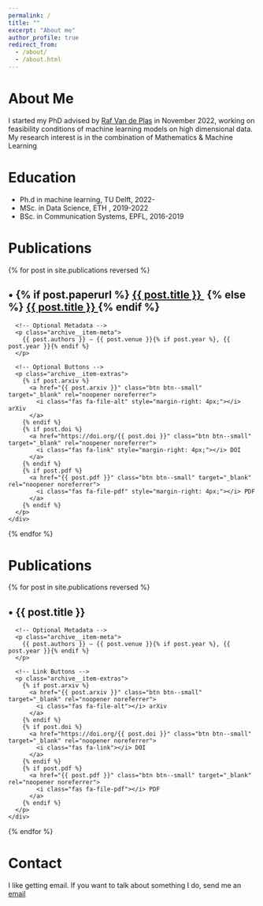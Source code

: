 ```yaml
---
permalink: /
title: ""
excerpt: "About me"
author_profile: true
redirect_from: 
  - /about/
  - /about.html
---
```



About Me
=====

I started my PhD advised by [Raf Van de Plas](http://vandeplaslab.tudelft.nl) in November 2022, working on feasibility conditions of machine learning models on high dimensional data.
My research interest is in the combination of Mathematics & Machine Learning

Education
======
* Ph.d in machine learning, TU Delft, 2022-
* MSc. in Data Science, ETH , 2019-2022
* BSc. in Communication Systems, EPFL, 2016-2019

<!-- 
Publications
====
{% for post in site.publications reversed %}
  <div class="archive__item">
    <h2 class="archive__item-title" itemprop="headline">
        <span class="bullet">&#8226;</span>
        {% if post.link %}
          <a>{{ post.title }}</a> 
        {% else %}
          <a href="{{ base_path }}{{ post.url }}" rel="permalink">{{ post.title }}</a>
        {% endif %}
    </h2>
  </div>
{% endfor %} 
-->


<h1>Publications</h1>
<div class="publications-list">
  {% for post in site.publications reversed %}
    <div class="archive__item">
      <h2 class="archive__item-title" itemprop="headline">
        <span class="bullet">&#8226;</span>
        {% if post.paperurl %}
          <a href="{{ post.paperurl }}" target="_blank" rel="noopener noreferrer">
            {{ post.title }}
            <i class="fas fa-external-link-alt" style="font-size: 0.8em; margin-left: 6px;" title="External Link"></i>
          </a>
        {% else %}
          <a href="{{ base_path }}{{ post.url }}" rel="permalink">
            {{ post.title }}
          </a>
        {% endif %}
      </h2>

      <!-- Optional Metadata -->
      <p class="archive__item-meta">
        {{ post.authors }} — {{ post.venue }}{% if post.year %}, {{ post.year }}{% endif %}
      </p>

      <!-- Optional Buttons -->
      <p class="archive__item-extras">
        {% if post.arxiv %}
          <a href="{{ post.arxiv }}" class="btn btn--small" target="_blank" rel="noopener noreferrer">
            <i class="fas fa-file-alt" style="margin-right: 4px;"></i> arXiv
          </a>
        {% endif %}
        {% if post.doi %}
          <a href="https://doi.org/{{ post.doi }}" class="btn btn--small" target="_blank" rel="noopener noreferrer">
            <i class="fas fa-link" style="margin-right: 4px;"></i> DOI
          </a>
        {% endif %}
        {% if post.pdf %}
          <a href="{{ post.pdf }}" class="btn btn--small" target="_blank" rel="noopener noreferrer">
            <i class="fas fa-file-pdf" style="margin-right: 4px;"></i> PDF
          </a>
        {% endif %}
      </p>
    </div>
  {% endfor %}
</div>

<h1>Publications</h1>
<div class="publications-list">
  {% for post in site.publications reversed %}
    <div class="archive__item">
      <h2 class="archive__item-title" itemprop="headline">
        <span class="bullet">&#8226;</span> {{ post.title }}
      </h2>

      <!-- Optional Metadata -->
      <p class="archive__item-meta">
        {{ post.authors }} — {{ post.venue }}{% if post.year %}, {{ post.year }}{% endif %}
      </p>

      <!-- Link Buttons -->
      <p class="archive__item-extras">
        {% if post.arxiv %}
          <a href="{{ post.arxiv }}" class="btn btn--small" target="_blank" rel="noopener noreferrer">
            <i class="fas fa-file-alt"></i> arXiv
          </a>
        {% endif %}
        {% if post.doi %}
          <a href="https://doi.org/{{ post.doi }}" class="btn btn--small" target="_blank" rel="noopener noreferrer">
            <i class="fas fa-link"></i> DOI
          </a>
        {% endif %}
        {% if post.pdf %}
          <a href="{{ post.pdf }}" class="btn btn--small" target="_blank" rel="noopener noreferrer">
            <i class="fas fa-file-pdf"></i> PDF
          </a>
        {% endif %}
      </p>
    </div>
  {% endfor %}
</div>



Contact 
=====
 I like getting email. If you want to talk about something I do, send me an [email](mailto:p.l.delacour@tudelft.nl)
 

<!---
Getting started
======
1. Register a GitHub account if you don't have one and confirm your e-mail (required!)
1. Fork [this repository](https://github.com/academicpages/academicpages.github.io) by clicking the "fork" button in the top right. 
1. Go to the repository's settings (rightmost item in the tabs that start with "Code", should be below "Unwatch"). Rename the repository "[your GitHub username].github.io", which will also be your website's URL.
1. Set site-wide configuration and create content & metadata (see below -- also see [this set of diffs](http://archive.is/3TPas) showing what files were changed to set up [an example site](https://getorg-testacct.github.io) for a user with the username "getorg-testacct")
1. Upload any files (like PDFs, .zip files, etc.) to the files/ directory. They will appear at https://[your GitHub username].github.io/files/example.pdf.  
1. Check status by going to the repository settings, in the "GitHub pages" section



Site-wide configuration
------
The main configuration file for the site is in the base directory in [_config.yml](https://github.com/academicpages/academicpages.github.io/blob/master/_config.yml), which defines the content in the sidebars and other site-wide features. You will need to replace the default variables with ones about yourself and your site's github repository. The configuration file for the top menu is in [_data/navigation.yml](https://github.com/academicpages/academicpages.github.io/blob/master/_data/navigation.yml). For example, if you don't have a portfolio or blog posts, you can remove those items from that navigation.yml file to remove them from the header. 


Create content & metadata
------
For site content, there is one markdown file for each type of content, which are stored in directories like _publications, _talks, _posts, _teaching, or _pages. For example, each talk is a markdown file in the [_talks directory](https://github.com/academicpages/academicpages.github.io/tree/master/_talks). At the top of each markdown file is structured data in YAML about the talk, which the theme will parse to do lots of cool stuff. The same structured data about a talk is used to generate the list of talks on the [Talks page](https://academicpages.github.io/talks), each [individual page](https://academicpages.github.io/talks/2012-03-01-talk-1) for specific talks, the talks section for the [CV page](https://academicpages.github.io/cv), and the [map of places you've given a talk](https://academicpages.github.io/talkmap.html) (if you run this [python file](https://github.com/academicpages/academicpages.github.io/blob/master/talkmap.py) or [Jupyter notebook](https://github.com/academicpages/academicpages.github.io/blob/master/talkmap.ipynb), which creates the HTML for the map based on the contents of the _talks directory).

**Markdown generator**

I have also created [a set of Jupyter notebooks](https://github.com/academicpages/academicpages.github.io/tree/master/markdown_generator
) that converts a CSV containing structured data about talks or presentations into individual markdown files that will be properly formatted for the academicpages template. The sample CSVs in that directory are the ones I used to create my own personal website at stuartgeiger.com. My usual workflow is that I keep a spreadsheet of my publications and talks, then run the code in these notebooks to generate the markdown files, then commit and push them to the GitHub repository.

How to edit your site's GitHub repository
------
Many people use a git client to create files on their local computer and then push them to GitHub's servers. If you are not familiar with git, you can directly edit these configuration and markdown files directly in the github.com interface. Navigate to a file (like [this one](https://github.com/academicpages/academicpages.github.io/blob/master/_talks/2012-03-01-talk-1.md) and click the pencil icon in the top right of the content preview (to the right of the "Raw | Blame | History" buttons). You can delete a file by clicking the trashcan icon to the right of the pencil icon. You can also create new files or upload files by navigating to a directory and clicking the "Create new file" or "Upload files" buttons. 

Example: editing a markdown file for a talk
![Editing a markdown file for a talk](/images/editing-talk.png)

For more info
------
More info about configuring academicpages can be found in [the guide](https://academicpages.github.io/markdown/). The [guides for the Minimal Mistakes theme](https://mmistakes.github.io/minimal-mistakes/docs/configuration/) (which this theme was forked from) might also be helpful. 
"""
-->